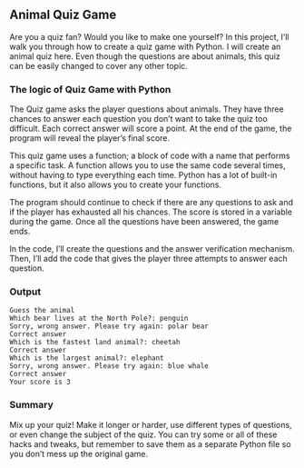 ## Animal Quiz Game

Are you a quiz fan? Would you like to make one yourself? In this project, I’ll walk you through how to create a quiz game with Python. I will create an animal quiz here. Even though the questions are about animals, this quiz can be easily changed to cover any other topic.

### The logic of Quiz Game with Python

The Quiz game asks the player questions about animals. They have three chances to answer each question you don’t want to take the quiz too difficult. Each correct answer will score a point. At the end of the game, the program will reveal the player’s final score.

This quiz game uses a function; a block of code with a name that performs a specific task. A function allows you to use the same code several times, without having to type everything each time. Python has a lot of built-in functions, but it also allows you to create your functions.

The program should continue to check if there are any questions to ask and if the player has exhausted all his chances. The score is stored in a variable during the game. Once all the questions have been answered, the game ends.

In the code, I’ll create the questions and the answer verification mechanism. Then, I’ll add the code that gives the player three attempts to answer each question.

### Output

```
Guess the animal
Which bear lives at the North Pole?: penguin
Sorry, wrong answer. Please try again: polar bear
Correct answer
Which is the fastest land animal?: cheetah
Correct answer
Which is the largest animal?: elephant
Sorry, wrong answer. Please try again: blue whale
Correct answer 
Your score is 3
```

### Summary

Mix up your quiz! Make it longer or harder, use different types of questions, or even change the subject of the quiz. You can try some or all of these hacks and tweaks, but remember to save them as a separate Python file so you don’t mess up the original game.
